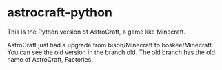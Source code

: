 # astrocraft-python
This is the Python version of AstroCraft, a game like Minecraft.

AstroCraft just had a upgrade from bison/Minecraft to boskee/Minecraft.
You can see the old version in the branch old.
The old branch has the old name of AstroCraft, Factories.
